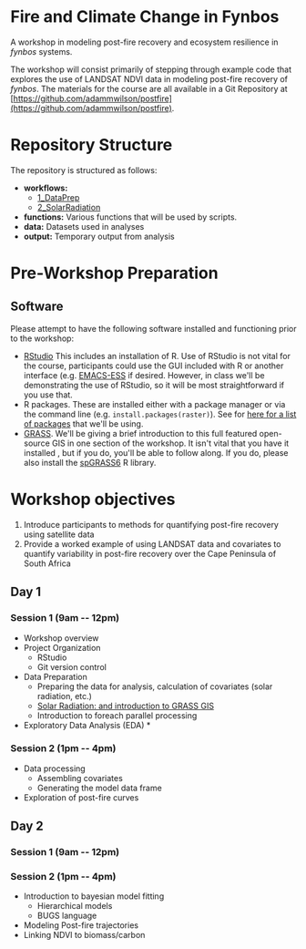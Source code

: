 Fire and Climate Change in Fynbos
=====

A workshop in modeling post-fire recovery and ecosystem resilience in _fynbos_ systems.

The workshop will consist primarily of stepping through example code that explores the use of LANDSAT NDVI data in modeling post-fire recovery of _fynbos_.  The materials for the course are all available in a Git Repository at [https://github.com/adammwilson/postfire](https://github.com/adammwilson/postfire).



# Repository Structure

The repository is structured as follows:

* **workflows:**       
  * [1_DataPrep](workflow/1_DataPrep/DataPrep.md)
  * [2_SolarRadiation](workflow/1_SolarRadiation/SolarRadiation.md)
*  **functions:**  Various functions that will be used by scripts.
*  **data:**  Datasets used in analyses
* **output:** Temporary output from analysis


# Pre-Workshop Preparation
## Software
Please attempt to have the following software installed and functioning prior to the workshop:

* [RStudio](http://www.rstudio.com/)
  This includes an installation of R.  Use of RStudio is not vital for the course, participants could use the  GUI included with R or another interface (e.g. [EMACS-ESS](http://ess.r-project.org/) if desired.  However, in class we'll be demonstrating the use of RStudio, so it will be most straightforward if you use that.
* R packages.  These are installed either with a package manager or via the command line (e.g. `install.packages(raster)`).  See for [here for a list of packages](workflow/1_setup.R) that we'll be using.
* [GRASS](http://grass.osgeo.org/download/).  We'll be giving a brief introduction to this full featured open-source GIS in one section of the workshop.  It isn't vital that you have it installed , but if you do, you'll be able to follow along.  If you do, please also install the [spGRASS6](http://cran.r-project.org/web/packages/spgrass6/index.html) R library.  

# Workshop objectives

1. Introduce participants to methods for quantifying post-fire recovery using satellite data
2. Provide a worked example of using LANDSAT data and covariates to quantify variability in post-fire recovery over the Cape Peninsula of South Africa

## Day 1

### Session 1 (9am -- 12pm)

* Workshop overview
* Project Organization
	*  RStudio
	*  Git version control
*   Data Preparation
	*  Preparing the data for analysis, calculation of covariates (solar radiation, etc.)
	*  [Solar Radiation: and introduction to GRASS GIS](workflow/1_SolarRadiation/SolarRadiation.Rmd)
	*  Introduction to foreach parallel processing 
* Exploratory Data Analysis (EDA)
	* 	
	
### Session 2 (1pm -- 4pm)
* Data processing
  * Assembling covariates
  * Generating the model data frame
* Exploration of post-fire curves

## Day 2

### Session 1 (9am -- 12pm)


### Session 2 (1pm -- 4pm)
* Introduction to bayesian model fitting
	* Hierarchical models
	* BUGS language
* Modeling Post-fire trajectories
* Linking NDVI to biomass/carbon




